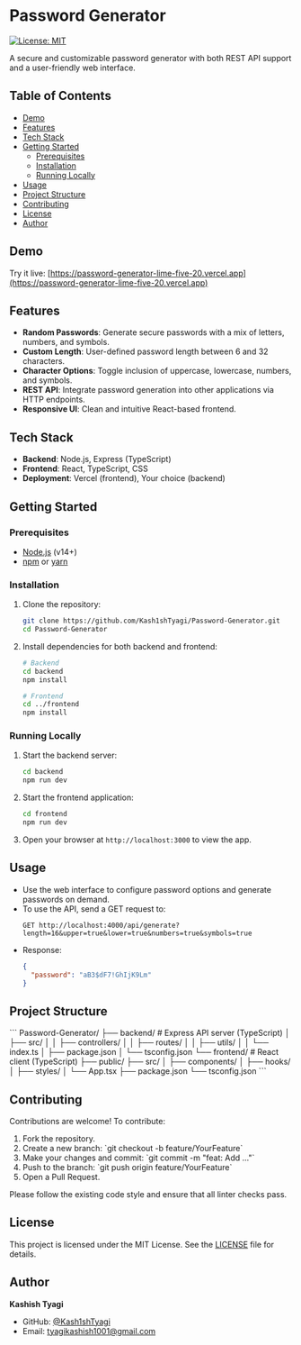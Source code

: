 # Password Generator

[![License: MIT](https://img.shields.io/badge/License-MIT-yellow.svg)](LICENSE)

A secure and customizable password generator with both REST API support and a user-friendly web interface.

## Table of Contents
- [Demo](#demo)
- [Features](#features)
- [Tech Stack](#tech-stack)
- [Getting Started](#getting-started)  
  - [Prerequisites](#prerequisites)  
  - [Installation](#installation)  
  - [Running Locally](#running-locally)
- [Usage](#usage)
- [Project Structure](#project-structure)
- [Contributing](#contributing)
- [License](#license)
- [Author](#author)

## Demo
Try it live: [https://password-generator-lime-five-20.vercel.app](https://password-generator-lime-five-20.vercel.app)

## Features
- **Random Passwords**: Generate secure passwords with a mix of letters, numbers, and symbols.
- **Custom Length**: User-defined password length between 6 and 32 characters.
- **Character Options**: Toggle inclusion of uppercase, lowercase, numbers, and symbols.
- **REST API**: Integrate password generation into other applications via HTTP endpoints.
- **Responsive UI**: Clean and intuitive React-based frontend.

## Tech Stack
- **Backend**: Node.js, Express (TypeScript)
- **Frontend**: React, TypeScript, CSS
- **Deployment**: Vercel (frontend), Your choice (backend)

## Getting Started

### Prerequisites
- [Node.js](https://nodejs.org/) (v14+)
- [npm](https://www.npmjs.com/) or [yarn](https://yarnpkg.com/)

### Installation

1. Clone the repository:
   ```bash
   git clone https://github.com/Kash1shTyagi/Password-Generator.git
   cd Password-Generator
   ```

2. Install dependencies for both backend and frontend:
   ```bash
   # Backend
   cd backend
   npm install

   # Frontend
   cd ../frontend
   npm install
   ```

### Running Locally

1. Start the backend server:
   ```bash
   cd backend
   npm run dev
   ```

2. Start the frontend application:
   ```bash
   cd frontend
   npm run dev
   ```

3. Open your browser at `http://localhost:3000` to view the app.

## Usage

- Use the web interface to configure password options and generate passwords on demand.
- To use the API, send a GET request to:
  ```http
  GET http://localhost:4000/api/generate?length=16&upper=true&lower=true&numbers=true&symbols=true
  ```
- Response:
  ```json
  {
    "password": "aB3$dF7!GhIjK9Lm"
  }
  ```

## Project Structure
\`\`\`
Password-Generator/
├── backend/         # Express API server (TypeScript)
│   ├── src/
│   │   ├── controllers/
│   │   ├── routes/
│   │   ├── utils/
│   │   └── index.ts
│   ├── package.json
│   └── tsconfig.json
└── frontend/        # React client (TypeScript)
    ├── public/
    ├── src/
    │   ├── components/
    │   ├── hooks/
    │   ├── styles/
    │   └── App.tsx
    ├── package.json
    └── tsconfig.json
\`\`\`

## Contributing
Contributions are welcome! To contribute:
1. Fork the repository.
2. Create a new branch: \`git checkout -b feature/YourFeature\`
3. Make your changes and commit: \`git commit -m "feat: Add ..."\`
4. Push to the branch: \`git push origin feature/YourFeature\`
5. Open a Pull Request.

Please follow the existing code style and ensure that all linter checks pass.

## License
This project is licensed under the MIT License. See the [LICENSE](LICENSE) file for details.

## Author
**Kashish Tyagi**

- GitHub: [@Kash1shTyagi](https://github.com/Kash1shTyagi)
- Email: tyagikashish1001@gmail.com
